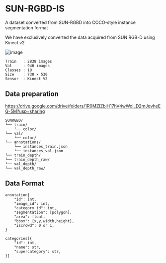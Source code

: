 # SUN-RGBD-IS
A dataset converted from SUN-RGBD into COCO-style instance segmentation format

We have exclusively converted the data acquired from SUN RGB-D using Kinect v2

![image](./img/img1.png)

```
Train   : 2838 images
Val     : 946 images
Classes : 18
Size    : 730 × 530
Sensor  : Kinect V2
```

## Data preparation
https://drive.google.com/drive/folders/1R0MZIZbjH17hV4wWoI_D2mJqvheEG-5M?usp=sharing

```
SUNRGBD/
└── train/
    └── color/
└── val/
    └── color/
└── annotations/
    └── instances_train.json
    └── instances_val.json
└── train_depth/
└── train_depth_raw/
└── val_depth/
└── val_depth_raw/
```

## Data Format
```
annotation{
    "id": int,
    "image_id": int,
    "category_id": int,
    "segmentation": [polygon],
    "area": float,
    "bbox": [x,y,width,height],
    "iscrowd": 0 or 1,
}

categories[{
    "id": int,
    "name": str,
    "supercategory": str,
}]
```
